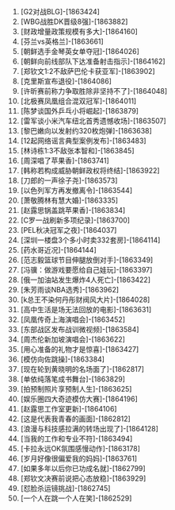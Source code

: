 
1. [G2对战BLG]-[1863424]
1. [WBG战胜DK晋级8强]-[1863882]
1. [财政增量政策规模有多大]-[1864160]
1. [芬兰vs英格兰]-[1863661]
1. [朝鲜选手金琴英女单夺冠]-[1864026]
1. [朝鲜向前线部队下达准备射击指示]-[1864162]
1. [郑钦文1:2不敌萨巴伦卡获亚军]-[1863902]
1. [克里斯宣布退役]-[1864086]
1. [许昕赛前称力争取胜除非坚持不了]-[1864048]
1. [北极赛凤凰组合混双冠军]-[1864011]
1. [陈梦谈国外乒乓小将崛起]-[1863879]
1. [雷军谈小米汽车纽北首秀遗憾收场]-[1863507]
1. [黎巴嫩向以发射约320枚炮弹]-[1863638]
1. [12起网络谣言典型案例发布]-[1863483]
1. [林诗栋1:3不敌张本智和]-[1863845]
1. [周深唱了苹果香]-[1863741]
1. [韩称若构成威胁朝鲜政权将终结]-[1863922]
1. [刀郎的一声徐子尧]-[1863573]
1. [以色列军方再发撤离令]-[1863544]
1. [萧敬腾林有慧大婚]-[1863335]
1. [赵露思锅盖跳苹果香]-[1863834]
1. [C罗一战刷新多项纪录]-[1863700]
1. [PEL秋决冠军之夜]-[1864037]
1. [深圳一楼盘3个多小时卖332套房]-[1864114]
1. [药水哥近况]-[1864144]
1. [范志毅篮球节目伸腿放倒对手]-[1863349]
1. [冯骥：做游戏要愿给自己娃玩]-[1863397]
1. [俄一加油站发生爆炸4人死亡]-[1863422]
1. [朱芳雨谈NBA选秀]-[1863962]
1. [k总王不染何丹彤财阀风大片]-[1864028]
1. [高中生活是场无法回放的电影]-[1863631]
1. [凤凰传奇上海演唱会]-[1863452]
1. [东部战区发布战训微视频]-[1863584]
1. [周杰伦新加坡演唱会]-[1863622]
1. [用心准备的礼物才是惊喜]-[1863427]
1. [模仿向佐跳操]-[1863384]
1. [现在轮到黄晓明的名场面了]-[1862817]
1. [单依纯落笔成书舞台]-[1863829]
1. [拍预制照片享预制人生]-[1863625]
1. [娱乐圈四大奇迹模仿大赛]-[1864196]
1. [赵露思工作室更新]-[1864106]
1. [这是代表我青春的画面]-[1862812]
1. [浪漫与科技感拉满的转场出现了]-[1864128]
1. [当我的工作和专业不符]-[1863494]
1. [卡拉永远OK氛围感慢动作]-[1863178]
1. [岁月好像很偏爱我的妈妈]-[1863761]
1. [如果多年以后你已功成名就]-[1862799]
1. [郑钦文决赛前说把心态放稳]-[1863929]
1. [怼脸杀运镜挑战]-[1862745]
1. [一个人在跳一个人在笑]-[1862529]